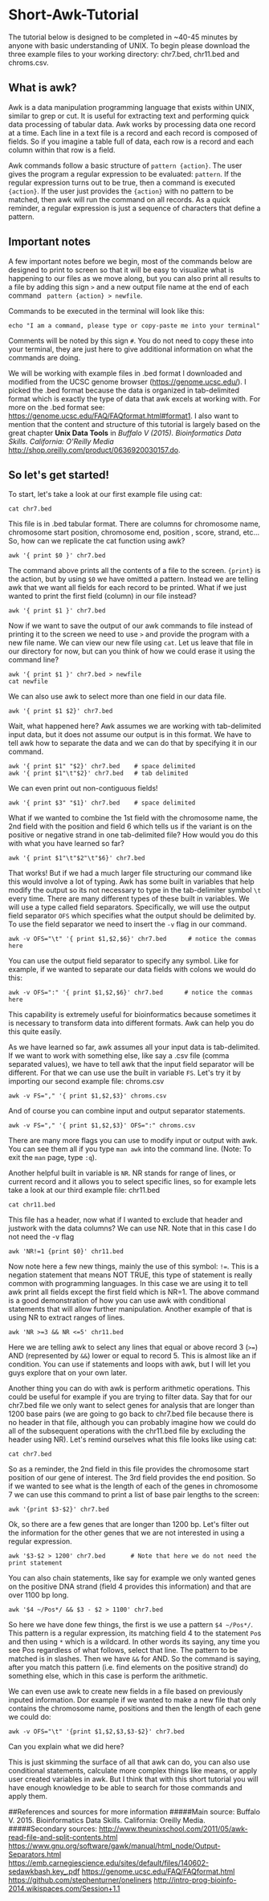 # Short-Awk-Tutorial
The tutorial below is designed to be completed in ~40-45 minutes by anyone with basic understanding of UNIX. To begin please download the three example files to your working directory: chr7.bed, chr11.bed and chroms.csv.  

## What is awk?
Awk is a data manipulation programming language that exists within UNIX, similar to grep or cut. It is useful for extracting text and performing quick data processing of tabular data. Awk works by processing data one record at a time. Each line in a text file is a record and each record is composed of fields. So if you imagine a table full of data, each row is a record and each column within that row is a field.

Awk commands follow a basic structure of `pattern {action}`. The user gives the program a regular expression to be evaluated: `pattern`. If the regular expression turns out to be true, then a command is executed `{action}`. If the user just provides the `{action}` with no pattern to be matched, then awk will run the command on all records. As a quick reminder, a regular expression is just a sequence of characters that define a pattern. 

## Important notes
A few important notes before we begin, most of the commands below are designed to print to screen so that it will be easy to visualize what is happening to our files as we move along, but you can also print all results to a file  by adding this sign `>` and a new output file name at the end of each command ` pattern {action} > newfile`.

Commands to be executed in the terminal will look like this: 
```
echo "I am a command, please type or copy-paste me into your terminal"
```
Comments will be noted by this sign `#`. You do not need to copy these into your terminal, they are just here to give additional information on what the commands are doing.

We will be working with example files in .bed format I downloaded and modified from the UCSC genome browser (https://genome.ucsc.edu/). I picked the .bed format because the data is organized in tab-delimited format which is exactly the type of data that awk excels at working with. For more on the .bed format see: https://genome.ucsc.edu/FAQ/FAQformat.html#format1. I also want to mention that the content and structure of this tutorial is largely based on the great chapter **Unix Data Tools** in *Buffalo V (2015). Bioinformatics Data Skills. California: O'Reilly Media* http://shop.oreilly.com/product/0636920030157.do. 


## So let's get started!
To start, let's take a look at our first example file using cat:
```
cat chr7.bed 
```

This file is in .bed tabular format. There are columns for chromosome name, chromosome start position, chromosome end, position , score, strand, etc... So, how can we replicate the cat function using awk?
```
awk '{ print $0 }' chr7.bed
```
The command above prints all the contents of a file to the screen. `{print}` is the action, but by using `$0` we have omitted a pattern. Instead we are telling awk that we want all fields for each record to be printed.  What if we just wanted to print the first field (column) in our file instead?
```
awk '{ print $1 }' chr7.bed
``` 
Now if we want to save the output of our awk commands to file instead of printing it to the screen we need to use `>` and provide the program with a new file name. We can view our new file using `cat`. Let us leave that file in our directory for now, but can you think of how we could erase it using the command line? 
```
awk '{ print $1 }' chr7.bed > newfile
cat newfile
``` 
We can also use awk to select more than one field in our data file.
```
awk '{ print $1 $2}' chr7.bed
```
Wait, what happened here? Awk assumes we are working with tab-delimited input data, but it does not assume our output is in this format. We have to tell awk how to separate the data and we can do that by specifying it in our command.
```
awk '{ print $1" "$2}' chr7.bed    # space delimited
awk '{ print $1"\t"$2}' chr7.bed   # tab delimited
``` 
We can even print out non-contiguous fields!
```
awk '{ print $3" "$1}' chr7.bed    # space delimited
```
What if we wanted to combine the 1st field with the chromosome name, the 2nd  field with the position and field 6 which tells us if the variant is on the positive or negative strand in one tab-delimited file? How would you do this with what you have learned so far?
```
awk '{ print $1"\t"$2"\t"$6}' chr7.bed
```
That works! But if we had a much larger file structuring our command like this would involve a lot of typing. Awk has some built in variables that help modify the output so its not necessary to type in the tab-delimiter symbol `\t` every time. There are many different types of these built in variables. We will use a type called field separators. Specifically, we will use the output field separator `OFS` which specifies what the output should be delimited by. To use the field separator we need to insert the `-v` flag in our command. 
```
awk -v OFS="\t" '{ print $1,$2,$6}' chr7.bed      # notice the commas here
```
You can use the output field separator to specify any symbol. Like for example, if we wanted to separate our data fields with colons we would do this:
```
awk -v OFS=":" '{ print $1,$2,$6}' chr7.bed      # notice the commas here
```
This capability is extremely useful for bioinformatics because sometimes it is necessary to transform data into different formats. Awk can help you do this quite easily.

As we have learned so far, awk assumes all your input data is tab-delimited. If we want to work with something else, like say a .csv file (comma separated values), we have to tell awk that the input field separator will be different. For that we can use use the built in variable `FS`.  Let's try it by importing our second example file: chroms.csv
```
awk -v FS="," '{ print $1,$2,$3}' chroms.csv
```
And of course you can combine input and output separator statements.
```
awk -v FS="," '{ print $1,$2,$3}' OFS=":" chroms.csv
``` 
There are many more flags you can use to modify input or output with awk. You can see them all if you type `man awk` into the command line. (Note: To exit the `man` page, type `:q`). 

Another helpful built in variable is `NR`. NR stands for range of lines, or current record and it allows you to select specific lines, so for example lets take a look at our third example file: chr11.bed
```
cat chr11.bed
```
This file has a header, now what if I wanted to exclude that header and justwork with the data columns? We can use NR. Note that in this case I do not need the -v flag
```
awk 'NR!=1 {print $0}' chr11.bed
```
Now note here a few new things, mainly the use of this symbol: `!=`. This is a negation statement that means NOT TRUE, this type of statement is really common with programming languages. In this case we are using it to tell awk print all fields except the first field which is NR=1. The above command is a good demonstration of how you can use awk with conditional statements  that will allow further manipulation. Another example of that is using NR to extract ranges of lines. 
```
awk 'NR >=3 && NR <=5' chr11.bed
```
Here we are telling awk to select any lines that equal or above record 3 (`>=`) AND (represented by `&&`) lower or equal to record 5. This is almost like an if condition. You can use if statements and loops with awk, but  I will let you guys explore that on your own later.

Another thing you can do with awk is perform arithmetic operations. This could be useful for example if you are
trying to filter data. Say  that for our chr7.bed file we only want to select genes for analysis that are
longer than 1200 base pairs (we are going to go back to chr7.bed file because there is no header in that file, although you can probably imagine how we could do all of the subsequent operations with the chr11.bed file by excluding the header using NR). Let's remind ourselves what this file looks like using cat:
```
cat chr7.bed
```
So as a reminder, the 2nd field in this file provides the chromosome start position of our gene of interest. The 3rd field provides the end position. So if we wanted to see what is the length of each of the genes in chromosome 7 we can use this command to print a list of base pair lengths to the screen:
```
awk '{print $3-$2}' chr7.bed
```
Ok, so there are a few genes that are longer than 1200 bp. Let's filter out the information for the other genes that we are not interested in using a regular expression.
```
awk '$3-$2 > 1200' chr7.bed       # Note that here we do not need the print statement
```
You can also chain statements, like say for example we only wanted genes on the positive DNA strand (field 4 provides this information) and that are over 1100 bp long. 
```
awk '$4 ~/Pos*/ && $3 - $2 > 1100' chr7.bed
```
So here we have done few things, the first is we use a pattern `$4 ~/Pos*/`. This pattern is a regular expression, its matching field 4 to the statement `Po`s and then using `*` which is a wildcard. In other words its saying, any time you see
Pos regardless of what follows, select that line. The pattern to be matched is in slashes. Then we have `&&` for
AND. So the command is saying, after you match this pattern (i.e. find elements on the positive strand) do something else, which in this case is perform the arithmetic. 

We can even use awk to create new fields in a file based on previously inputed information. Dor example if we wanted to make a new file that only contains the chromosome name, positions and then the length of each gene we could do:
```
awk -v OFS="\t" '{print $1,$2,$3,$3-$2}' chr7.bed
```
Can you explain what we did here? 

This is just skimming the surface of all that awk can do, you can also use conditional statements, calculate more
complex things like means, or apply user created variables in awk. But I think that with this short tutorial you will
have enough knowledge to be able to search for those commands and apply them.

##References and sources for more information
#####Main source:
Buffalo V. 2015. Bioinformatics Data Skills. California: Oreilly Media.
#####Secondary sources:
http://www.theunixschool.com/2011/05/awk-read-file-and-split-contents.html
https://www.gnu.org/software/gawk/manual/html_node/Output-Separators.html
https://emb.carnegiescience.edu/sites/default/files/140602-sedawkbash.key_.pdf
https://genome.ucsc.edu/FAQ/FAQformat.html
https://github.com/stephenturner/oneliners
http://intro-prog-bioinfo-2014.wikispaces.com/Session+1.1
